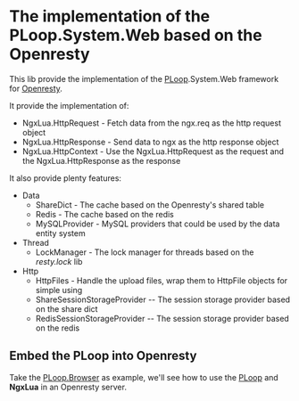 # The implementation of the PLoop.System.Web based on the Openresty

This lib provide the implementation of the [PLoop][].System.Web framework for [Openresty][].

It provide the implementation of:

* NgxLua.HttpRequest  - Fetch data from the ngx.req as the http request object
* NgxLua.HttpResponse - Send data to ngx as the http response object
* NgxLua.HttpContext  - Use the NgxLua.HttpRequest as the request and the NgxLua.HttpResponse as the response

It also provide plenty features:

* Data
	* ShareDict       - The cache based on the Openresty's shared table
	* Redis           - The cache based on the redis
	* MySQLProvider   - MySQL providers that could be used by the data entity system
* Thread
	* LockManager     - The lock manager for threads based on the *resty.lock* lib
* Http
	* HttpFiles       - Handle the upload files, wrap them to HttpFile objects for simple using
	* ShareSessionStorageProvider -- The session storage provider based on the share dict
	* RedisSessionStorageProvider -- The session storage provider based on the redis


## Embed the PLoop into Openresty

Take the [PLoop.Browser][] as example, we'll see how to use the [PLoop][] and **NgxLua** in an Openresty server.

[PLoop]: 		 https://github.com/kurapica/PLoop  "PLoop"
[PLoop.Browser]: https://github.com/kurapica/PLoop.Browser  "PLoop Lib Browser"
[nginx]: 		 https://www.nginx.com/ "Nginx"
[Openresty]: 	 https://github.com/openresty/lua-nginx-module/ "Openresty"